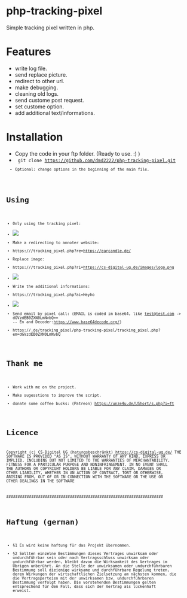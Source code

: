 # php-tracking-pixel
Simple tracking pixel written in php.

# Features
- write log file.
- send replace picture.
- redirect to other url.
- make debugging.
- cleaning old logs.
- send custome post request.
- set custome option.
- add additional text/informations.

# Installation
- Copy the code in your ftp folder. (Ready to use. :) )
- <code> git clone https://github.com/dmd2222/php-tracking-pixel.git <code>
- Optional: change options in the beginning of the main file.
  
  
# Using
  - Only using the tracking pixel:
  - <img src="https://<your-domain-folder>/tracking_pixel.php" >
  - Make a redirecting to annoter website:
  - https://<your-domain-folder>/tracking_pixel.php?re=https://earcandle.de/
  - Replace image:
  - https://<your-domain-folder>/tracking_pixel.php?ri=https://cs-digital-ug.de/images/logo.png
  - <img src="https://<your-domain-folder>/tracking_pixel.php?ri=https://cs-digital-ug.de/images/logo.png" >
  - Write the additional informations:
  - https://<your-domain-folder>/tracking_pixel.php?ai=Heyho
  - <img src="https://<your-domain-folder>/tracking_pixel.php?ai=Heyho" >
  - Send email by pixel call: (EMAIL is coded im base64, like test@test.com -> dGVzdEB0ZXN0LmNvbQ== -- En and Decoder:https://www.base64decode.org/)
  - https://<your-domain-folder>.de/tracking_pixel/php-tracking-pixel/tracking_pixel.php?em=dGVzdEB0ZXN0LmNvbQ
  
  
  
# Thank me
 - Work with me on the project.
 - Make sugesstions to improve the script.
 - donate some coffee bucks: (Patreon) https://unze4u.de/UShort/s.php?i=ft
  
  
 # Licence
 Copyright (c) CS-Digital UG (hatungsbeschränkt) https://cs-digital-ug.de/ 
THE SOFTWARE IS PROVIDED "AS IS", WITHOUT WARRANTY OF ANY KIND, EXPRESS OR IMPLIED,
INCLUDING BUT NOT LIMITED TO THE WARRANTIES OF MERCHANTABILITY, FITNESS FOR A PARTICULAR PURPOSE AND NONINFRINGEMENT.
IN NO EVENT SHALL THE AUTHORS OR COPYRIGHT HOLDERS BE LIABLE FOR ANY CLAIM, DAMAGES OR OTHER LIABILITY,
WHETHER IN AN ACTION OF CONTRACT, TORT OR OTHERWISE, ARISING FROM, OUT OF OR IN CONNECTION WITH THE SOFTWARE OR
THE USE OR OTHER DEALINGS IN THE SOFTWARE
  
  
  
  
  #####################################################################
# Haftung (german)
  - §1 Es wird keine haftung für das Projekt übernommen.
  - §2 Sollten einzelne Bestimmungen dieses Vertrages unwirksam oder undurchführbar sein oder nach Vertragsschluss unwirksam oder undurchführbar werden, bleibt davon die Wirksamkeit des Vertrages im Übrigen unberührt. An die Stelle der unwirksamen oder undurchführbaren Bestimmung soll diejenige wirksame und durchführbare Regelung treten, deren Wirkungen der wirtschaftlichen Zielsetzung am nächsten kommen, die die Vertragsparteien mit der unwirksamen bzw. undurchführbaren Bestimmung verfolgt haben. Die vorstehenden Bestimmungen gelten entsprechend für den Fall, dass sich der Vertrag als lückenhaft erweist.
